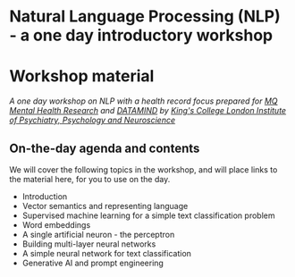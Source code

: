 # Natural Language Processing (NLP) - a one day introductory workshop
# Workshop material

*A one day workshop on NLP with a health record focus prepared for [MQ Mental Health Research](https://www.mqmentalhealth.org/) and [DATAMIND](https://datamind.org.uk/) by [King's College London Institute of Psychiatry, Psychology and Neuroscience](https://www.kcl.ac.uk/ioppn)*


## On-the-day agenda and contents

We will cover the following topics in the workshop, and will place links to the material here, for you to use on the day.

- Introduction
- Vector semantics and representing language
- Supervised machine learning for a simple text classification problem
- Word embeddings
- A single artificial neuron - the perceptron
- Building multi-layer neural networks
- A simple neural network for text classification
- Generative AI and prompt engineering

